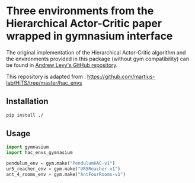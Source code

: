 # Three environments from the Hierarchical Actor-Critic paper wrapped in gymnasium interface

The original implementation of the Hierarchical Actor-Critic algorithm and the environments provided in this package (without gym compatibility) can be found in [Andrew Levy's GitHub repository](https://github.com/andrew-j-levy/Hierarchical-Actor-Critc-HAC-).

This repository is adapted from : 
https://github.com/martius-lab/HiTS/tree/master/hac_envs



## Installation

```bash
pip install ./
```

## Usage

```python
import gymnasium
import hac_envs_gymnasium

pendulum_env = gym.make("PendulumHAC-v1")
ur5_reacher_env = gym.make("UR5Reacher-v1")
ant_4_rooms_env = gym.make("AntFourRooms-v1")
```
